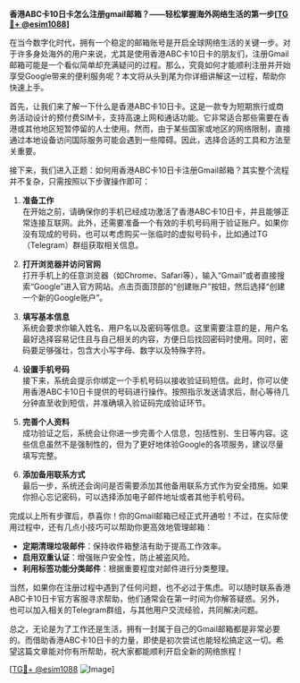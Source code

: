 **香港ABC卡10日卡怎么注册gmail邮箱？——轻松掌握海外网络生活的第一步[[TG💪+ @esim1088](https://t.me/s/esim1088)]**

在当今数字化时代，拥有一个稳定的邮箱账号是开启全球网络生活的关键一步。对于许多身处海外的用户来说，尤其是使用香港ABC卡10日卡的朋友们，注册Gmail邮箱可能是一个看似简单却充满疑问的过程。那么，究竟如何才能顺利注册并开始享受Google带来的便利服务呢？本文将从头到尾为你详细讲解这一过程，帮助你快速上手。

首先，让我们来了解一下什么是香港ABC卡10日卡。这是一款专为短期旅行或商务活动设计的预付费SIM卡，支持高速上网和通话功能。它非常适合那些需要在香港或其他地区短暂停留的人士使用。然而，由于某些国家或地区的网络限制，直接通过本地设备访问国际服务可能会遇到一些障碍。因此，选择合适的工具和方法至关重要。

接下来，我们进入正题：如何用香港ABC卡10日卡注册Gmail邮箱？其实整个流程并不复杂，只需按照以下步骤操作即可：

1. **准备工作**  
   在开始之前，请确保你的手机已经成功激活了香港ABC卡10日卡，并且能够正常连接互联网。此外，还需要准备一个有效的手机号码用于验证账户。如果你没有现成的号码，也可以考虑购买一张临时的虚拟号码卡，比如通过TG（Telegram）群组获取相关信息。

2. **打开浏览器并访问官网**  
   打开手机上的任意浏览器（如Chrome、Safari等），输入“Gmail”或者直接搜索“Google”进入官方网站。点击页面顶部的“创建账户”按钮，然后选择“创建一个新的Google账户”。

3. **填写基本信息**  
   系统会要求你输入姓名、用户名以及密码等信息。这里需要注意的是，用户名最好选择容易记住且与自己相关的内容，方便日后找回密码时使用。同时，密码要足够强壮，包含大小写字母、数字以及特殊字符。

4. **设置手机号码**  
   接下来，系统会提示你绑定一个手机号码以接收验证码短信。此时，你可以使用香港ABC卡10日卡提供的号码进行操作。按照指示发送请求后，耐心等待几分钟直至收到短信，并准确填入验证码完成验证环节。

5. **完善个人资料**  
   成功验证之后，系统会让你进一步完善个人信息，包括性别、生日等内容。这些信息虽然不是强制性的，但为了更好地体验Google的各项服务，建议尽量填写完整。

6. **添加备用联系方式**  
   最后一步，系统还会询问是否需要添加其他备用联系方式作为安全措施。如果你担心忘记密码，可以选择添加电子邮件地址或者其他手机号码。

完成以上所有步骤后，恭喜你！你的Gmail邮箱已经正式开通啦！不过，在实际使用过程中，还有几点小技巧可以帮助你更高效地管理邮箱：

- **定期清理垃圾邮件**：保持收件箱整洁有助于提高工作效率。
- **启用双重认证**：增强账户安全性，防止被盗风险。
- **利用标签功能分类邮件**：根据重要程度对邮件进行分类整理。

当然，如果你在注册过程中遇到了任何问题，也不必过于焦虑。可以随时联系香港ABC卡10日卡官方客服寻求帮助，他们通常会在第一时间为你解答疑惑。另外，也可以加入相关的Telegram群组，与其他用户交流经验，共同解决问题。

总之，无论是为了工作还是生活，拥有一封属于自己的Gmail邮箱都是非常必要的。而借助香港ABC卡10日卡的力量，即使是初次尝试也能轻松搞定这一切。希望这篇文章能对你有所帮助，祝大家都能顺利开启全新的网络旅程！

[[TG💪+ @esim1088](https://t.me/s/esim1088) ![Image](https://i.postimg.cc/4NQfJmqS/Snipaste-2025-05-13-00-14-12.png)]